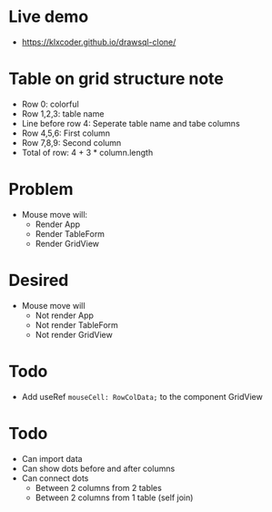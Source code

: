 # Live demo

- https://klxcoder.github.io/drawsql-clone/

# Table on grid structure note

  - Row 0: colorful
  - Row 1,2,3: table name
  - Line before row 4: Seperate table name and tabe columns
  - Row 4,5,6: First column
  - Row 7,8,9: Second column
  - Total of row: 4 + 3 * column.length

# Problem
  - Mouse move will:
    - Render App
    - Render TableForm
    - Render GridView

# Desired
  - Mouse move will
    - Not render App
    - Not render TableForm
    - Not render GridView

# Todo
  - Add useRef `mouseCell: RowColData;` to the component GridView

# Todo
  - Can import data
  - Can show dots before and after columns
  - Can connect dots
    + Between 2 columns from 2 tables
    + Between 2 columns from 1 table (self join)